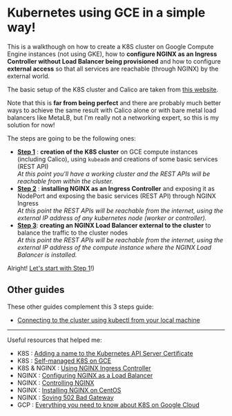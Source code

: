 # Kubernetes using GCE in a simple way!
This is a walkthough on how to create a K8S cluster on Google Compute Engine instances (not using GKE), how to **configure NGINX as an Ingress Controller without Load Balancer being provisioned** and how to configure **external access** so that all services are reachable (through NGINX) by the external world. 

The basic setup of the K8S cluster and Calico are taken from [this website](https://docs.projectcalico.org/getting-started/kubernetes/self-managed-public-cloud/gce).

Note that this is **far from being perfect** and there are probably much better ways to achieve the same result with Calico alone or with bare metal load balancers like MetaLB, but I'm really not a networking expert, so this is my solution for now! 

The steps are going to be the following ones: 
* **[Step 1](01.md)** : **creation of the K8S cluster** on GCE compute instances (including Calico), using `kubeadm` and creations of some basic services (REST API) <br/>
*At this point you'll have a working cluster and the REST APIs will be reachable from within the cluster.*
* **[Step 2](02.md)** : **installing NGINX as an Ingress Controller** and exposing it as NodePort and exposing the basic services (REST API) through NGINX Ingress <br/>
*At this point the REST APIs will be reachable from the internet, using the external IP address of any kubernetes node (worker or controller).*
* **[Step 3](03.md)**: **creating an NGINX Load Balancer external to the cluster** to balance the traffic to the cluster nodes <br/>
*At this point the REST APIs will be reachable from the internet, using the external IP address of the compute instance where the NGINX Load Balancer is installed.*

Alright! [Let's start with Step 1](01.md)!)

## Other guides
These other guides complement this 3 steps guide: 
 * [Connecting to the cluster using kubectl from your local machine](kubectl-local-config.md)

---
Useful resources that helped me: 
 * K8S : [Adding a name to the Kubernetes API Server Certificate](https://blog.scottlowe.org/2019/07/30/adding-a-name-to-kubernetes-api-server-certificate/)
 * K8S : [Self-managed K8S on GCE](https://docs.projectcalico.org/getting-started/kubernetes/self-managed-public-cloud/gce)
 * K8S & NGINX : [Using NGINX Ingress Controller](https://kubernetes.github.io/ingress-nginx/deploy/)
 * NGINX : [Configuring NGINX as a Load Balancer](https://docs.nginx.com/nginx/admin-guide/load-balancer/http-load-balancer/)
 * NGINX : [Controlling NGINX](https://docs.nginx.com/nginx/admin-guide/basic-functionality/runtime-control/)
 * NGINX : [Installing NGINX on CentOS](https://www.digitalocean.com/community/tutorials/how-to-install-nginx-on-centos-7)
 * NGINX : [Soving 502 Bad Gateway](https://stackoverflow.com/questions/23948527/13-permission-denied-while-connecting-to-upstreamnginx)
 * GCP : [Everything you need to know about K8S on Google Cloud](https://www.projectcalico.org/everything-you-need-to-know-about-kubernetes-networking-on-google-cloud/)